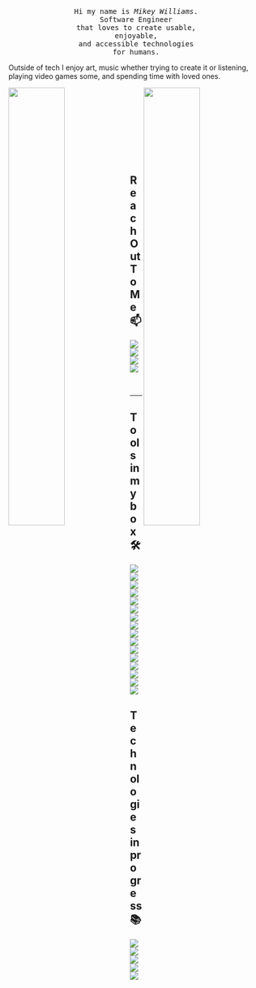 <p align="center">
    <samp>
        Hi my name is <em>Mikey Williams</em>.
        <br/> Software Engineer
        <br /> that loves to create usable,
        <br /> enjoyable,
        <br /> and accessible technologies
        <br /> for humans.
    </samp>
</p>
<p>
Outside of tech I enjoy art, music whether trying to create it or listening, playing video games some, and spending time with loved ones. 
</p>


<img src="https://github-readme-stats.vercel.app/api/top-langs/?username=mikeyjwilliams&theme=blue-green&layout=compact" width=47% align=left>
<img src="https://github-readme-stats.vercel.app/api?username=mikeyjwilliams&show_icons=true&theme=dracula" align=right width=47% > 



<br/><br/><br/><br/><br/>
---
## Reach Out To Me 📫  
<a href="mailto:williamsmikeyj@outlook.com"> <img src="https://img.shields.io/badge/Microsoft_Outlook-0078D4?style=for-the-badge&logo=microsoft-outlook&logoColor=white" ></a> 
<a href="https://www.linkedin.com/in/mikeyjwilliams/"><img src="https://img.shields.io/badge/LinkedIn-%230077B5.svg?&style=for-the-badge&logo=linkedin&logoColor=white" ></a>
<a  href="https://twitter.com/ThoughtToDesign"><img src="https://img.shields.io/badge/Twitter%20-white?&style=for-the-badge&logo=twitter&logoColor=blue"></a> 
<a  href="https://thoughttodesign.hashnode.dev/"><img src="https://img.shields.io/badge/Hashnode%20-white?&style=for-the-badge&logo=hashnode&logoColor=blue"></a>

<br>

---
## Tools in my box🛠
<p float="left">
<img src="https://img.shields.io/badge/html5%20-%23E34F26.svg?&style=for-the-badge&logo=html5&logoColor=white" >   
<img src="https://img.shields.io/badge/css3%20-%231572B6.svg?&style=for-the-badge&logo=css3&logoColor=white" > 
<img src="https://img.shields.io/badge/javascript%20-%23323330.svg?&style=for-the-badge&logo=javascript&logoColor=%23F7DF1E" > 
<img src="https://img.shields.io/badge/react%20-%2320232a.svg?&style=for-the-badge&logo=react" >  
<img src="https://img.shields.io/badge/git%20-%23F05033.svg?&style=for-the-badge&logo=git&logoColor=white" > 
<img src="https://img.shields.io/badge/bootstrap%20-%23563D7C.svg?&style=for-the-badge&logo=bootstrap&logoColor=white" > 
<img src="https://img.shields.io/badge/-Expressjs%20-%23323330?style=for-the-badge&logo=express">
<img src="https://img.shields.io/badge/-SQL%20-blue?style=for-the-badge&logo=SQL">
<img src="https://img.shields.io/badge/-Nodejs%20-%23323330?style=for-the-badge&logo=Node.js&logoColor=green">
<img src="https://img.shields.io/badge/-VS%20Code-blue?style=for-the-badge&logo=Visual-studio-code&logoColor=white" > 
<img src="https://img.shields.io/badge/-Heroku%20-grey?style=for-the-badge&logo=heroku&logoColor=white" > 
<img src="https://img.shields.io/badge/-JSON%20-02569B?style=for-the-badge&logo=json&logoColor=white">
<img src="https://img.shields.io/badge/Arch_Linux-1793D1?style=for-the-badge&logo=arch-linux&logoColor=white" />
<img src="https://img.shields.io/badge/Windows-0078D6?style=for-the-badge&logo=windows&logoColor=white" />
<img src="https://img.shields.io/badge/-PostMan%20-grey?style=for-the-badge&logo=postman">
<img src="https://img.shields.io/badge/Markdown-000000?style=for-the-badge&logo=markdown&logoColor=white" />

  </p>


## Technologies in progress 📚

<p>
<img src="https://img.shields.io/badge/-python%20-%2314354C.svg?&style=for-the-badge&logo=python&logoColor=white" >
<img src="https://img.shields.io/badge/-Figma%20-purple?style=for-the-badge&logo=figma">
<img src="https://img.shields.io/badge/Shell_Script-121011?style=for-the-badge&logo=gnu-bash&logoColor=white" />
<img src="https://img.shields.io/badge/Tailwind_CSS-38B2AC?style=for-the-badge&logo=tailwind-css&logoColor=white" />
<img src="https://img.shields.io/badge/PostgreSQL-316192?style=for-the-badge&logo=postgresql&logoColor=white"/>
</p>
